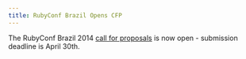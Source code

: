```yaml
---
title: RubyConf Brazil Opens CFP
---
```


The RubyConf Brazil 2014 [call for proposals][cfp] is now open - submission
deadline is April 30th.

[cfp]: http://cfp.rubyconf.com.br
